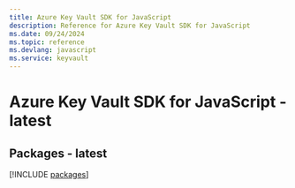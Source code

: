 ```yaml
---
title: Azure Key Vault SDK for JavaScript
description: Reference for Azure Key Vault SDK for JavaScript
ms.date: 09/24/2024
ms.topic: reference
ms.devlang: javascript
ms.service: keyvault
---
```

# Azure Key Vault SDK for JavaScript - latest
## Packages - latest
[!INCLUDE [packages](key-vault-index.md)]